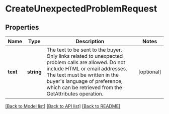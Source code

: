 # CreateUnexpectedProblemRequest

## Properties
Name | Type | Description | Notes
------------ | ------------- | ------------- | -------------
**text** | **string** | The text to be sent to the buyer. Only links related to unexpected problem calls are allowed. Do not include HTML or email addresses. The text must be written in the buyer&#39;s language of preference, which can be retrieved from the GetAttributes operation. | [optional] 

[[Back to Model list]](../README.md#documentation-for-models) [[Back to API list]](../README.md#documentation-for-api-endpoints) [[Back to README]](../README.md)


